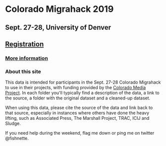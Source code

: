 # Colorado Migrahack 2019
## Sept. 27-28, University of Denver
## [Registration](https://access.du.edu/s/1150/community/index.aspx?sid=1150&gid=1002&pgid=20081&cid=35488)
### [More information](https://coloradomigrahack.school.blog/)

### About this site
This data is intended for participants in the Sept. 27-28 Colorado Migrahack to use in their projects, with funding provided by the [Colorado Media Project](https://coloradomediaproject.com/). In each folder you'll typically find a description of the data, a link to the source, a folder with the original dataset and a cleaned-up dataset.

When using this data, please cite the source of the data and link back to that source, especially in instances where others have done the heavy lifting, such as Associated Press, The Marshall Project, TRAC, ICIJ and Sludge.

If you need help during the weekend, flag me down or ping me on twitter @fishnette.
